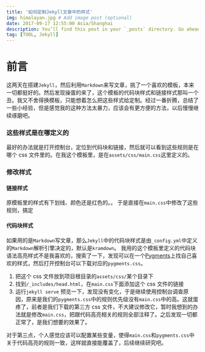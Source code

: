 ```yaml
---
title: '如何定制Jekyll文章中的样式'
img: himalayan.jpg # Add image post (optional)
date: 2017-09-17 12:55:00 Asia/Shanghai
description: You’ll find this post in your `_posts` directory. Go ahead and edit it and re-build the site to see your changes. # Add post description (optional)
tag: [TOOL, Jekyll]
---
```


# 前言

这两天在搭建`Jekyll`，然后利用`Markdown`来写文章，挑了一个喜欢的模板，本来一切都挺好的。然后发现操蛋的来了，这个模板的代码块样式和链接样式那叫一个丑。我又不舍得换模板，只能想着怎么把这些样式给定制。经过一番折腾，总结了一些小经验，但是感觉我的这种方法太暴力，应该会有更方便的方法，以后慢慢继续琢磨吧。

### 这些样式是在哪定义的

最好的办法就是打开控制台，定位到代码块和链接，然后就可以看到这些规则是在哪个 css 文件里的。在我这个模板里，是在`assets/css/main.css`这里定义的。

### 修改样式

#### 链接样式

原模板里的样式有下划线、颜色还是红色的。。 于是直接在`main.css`中修改了这些规则，搞定

#### 代码块样式

如果用的是`Markdown`写文章，那么`Jekyll`中的代码块样式是由`_config.yml`中定义的`Markdown`解析引擎决定的，默认是`kramdown`。
我用的这个模板里定义的代码块语法高亮样式不是我喜欢的，搜索了一下，发现可以在一个[Pygments](http://pygments.org/demo/3666780/?style=native)上找自己喜欢的样式，然后打开控制台可以下载对应的`pygments.css`。

1. 把这个 css 文件放到项目根目录的`assets/css/`某个目录下
2. 找到`/_includes/head.html`，在`main.css`下面添加这个 css 文件的链接
3. 运行`jekyll serve` 预览一下，发现没有变化，于是继续使用控制台调查原因，原来是我们的`pygments.css`中的规则优先级没有`main.css`中的高。这就蛋疼了，前者是我们下载的第三方 css 文件，不大建议修改它，暂时我想到的办法就是修改`main.css`，把跟代码高亮相关的规则全部注释了。之后发现一切都正常了，是我们想要的效果了。

对于第三点，个人感觉应该可以配置某些变量，使得`main.css`和`pygments.css`中关于代码高亮的规则一致，这样就直接能覆盖了，后续继续研究吧。
